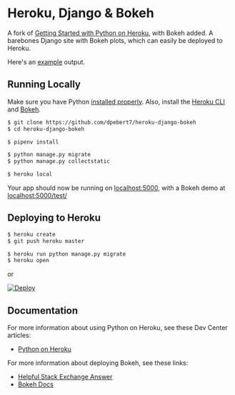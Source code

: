 # Heroku, Django & Bokeh

A fork of [Getting Started with Python on Heroku](https://github.com/heroku/python-getting-started), with Bokeh added. A barebones Django site with Bokeh plots, which can easily be deployed to Heroku.

Here's an [example](https://heroku-django-bokeh.herokuapp.com/test/) output.


## Running Locally

Make sure you have Python [installed properly](http://install.python-guide.org). Also, install the [Heroku CLI](https://devcenter.heroku.com/articles/heroku-cli) and [Bokeh](https://bokeh.pydata.org/en/latest/docs/installation.html).


```sh
$ git clone https://github.com/dpebert7/heroku-django-bokeh
$ cd heroku-django-bokeh

$ pipenv install

$ python manage.py migrate
$ python manage.py collectstatic

$ heroku local
```

Your app should now be running on [localhost:5000](http://localhost:5000/), with a Bokeh demo at [localhost:5000/test/](http://localhost:5000/test/)

## Deploying to Heroku

```sh
$ heroku create
$ git push heroku master

$ heroku run python manage.py migrate
$ heroku open
```
or

[![Deploy](https://www.herokucdn.com/deploy/button.svg)](https://heroku.com/deploy)



## Documentation

For more information about using Python on Heroku, see these Dev Center articles:

- [Python on Heroku](https://devcenter.heroku.com/categories/python)

For more information about deploying Bokeh, see these links:

 - [Helpful Stack Exchange Answer](https://stackoverflow.com/a/29524050/5322379)
 - [Bokeh Docs](http://bokeh.pydata.org/en/latest/docs/user_guide/embed.html)

